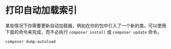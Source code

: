 # 打印自动加载索引

某些情况下你需要更新自动加载器，例如在你的包中引入了一个新的类。可以使用下面的命令来完成，而不必执行 `composer install` 或 `composer update` 命令。

```shell
composer dump-autoload
```


